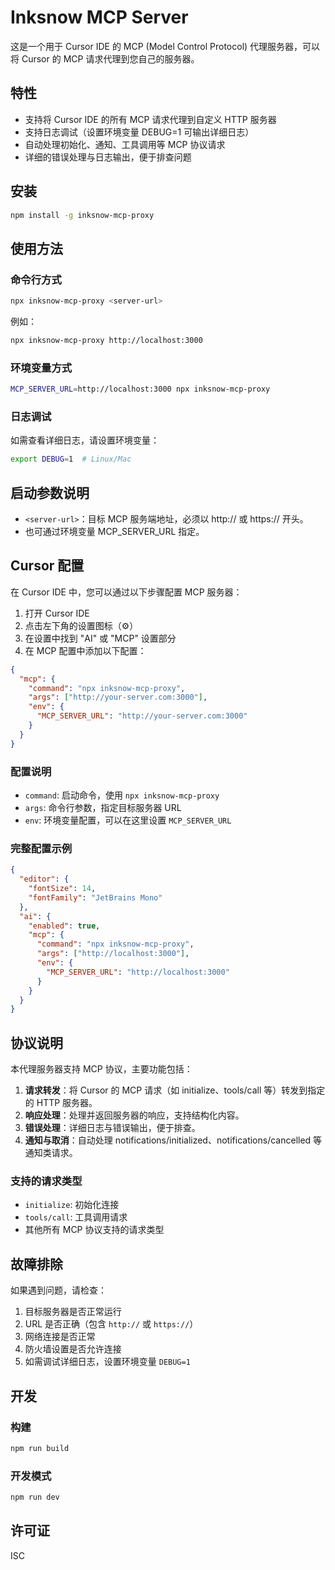 # Inksnow MCP Server

这是一个用于 Cursor IDE 的 MCP (Model Control Protocol) 代理服务器，可以将 Cursor 的 MCP 请求代理到您自己的服务器。

## 特性
- 支持将 Cursor IDE 的所有 MCP 请求代理到自定义 HTTP 服务器
- 支持日志调试（设置环境变量 DEBUG=1 可输出详细日志）
- 自动处理初始化、通知、工具调用等 MCP 协议请求
- 详细的错误处理与日志输出，便于排查问题

## 安装

```bash
npm install -g inksnow-mcp-proxy
```

## 使用方法

### 命令行方式

```bash
npx inksnow-mcp-proxy <server-url>
```

例如：
```bash
npx inksnow-mcp-proxy http://localhost:3000
```

### 环境变量方式

```bash
MCP_SERVER_URL=http://localhost:3000 npx inksnow-mcp-proxy
```

### 日志调试

如需查看详细日志，请设置环境变量：
```bash
export DEBUG=1  # Linux/Mac
```

## 启动参数说明
- `<server-url>`：目标 MCP 服务端地址，必须以 http:// 或 https:// 开头。
- 也可通过环境变量 MCP_SERVER_URL 指定。

## Cursor 配置

在 Cursor IDE 中，您可以通过以下步骤配置 MCP 服务器：

1. 打开 Cursor IDE
2. 点击左下角的设置图标（⚙️）
3. 在设置中找到 "AI" 或 "MCP" 设置部分
4. 在 MCP 配置中添加以下配置：

```json
{
  "mcp": {
    "command": "npx inksnow-mcp-proxy",
    "args": ["http://your-server.com:3000"],
    "env": {
      "MCP_SERVER_URL": "http://your-server.com:3000"
    }
  }
}
```

### 配置说明
- `command`: 启动命令，使用 `npx inksnow-mcp-proxy`
- `args`: 命令行参数，指定目标服务器 URL
- `env`: 环境变量配置，可以在这里设置 `MCP_SERVER_URL`

### 完整配置示例

```json
{
  "editor": {
    "fontSize": 14,
    "fontFamily": "JetBrains Mono"
  },
  "ai": {
    "enabled": true,
    "mcp": {
      "command": "npx inksnow-mcp-proxy",
      "args": ["http://localhost:3000"],
      "env": {
        "MCP_SERVER_URL": "http://localhost:3000"
      }
    }
  }
}
```

## 协议说明

本代理服务器支持 MCP 协议，主要功能包括：

1. **请求转发**：将 Cursor 的 MCP 请求（如 initialize、tools/call 等）转发到指定的 HTTP 服务器。
2. **响应处理**：处理并返回服务器的响应，支持结构化内容。
3. **错误处理**：详细日志与错误输出，便于排查。
4. **通知与取消**：自动处理 notifications/initialized、notifications/cancelled 等通知类请求。

### 支持的请求类型
- `initialize`: 初始化连接
- `tools/call`: 工具调用请求
- 其他所有 MCP 协议支持的请求类型

## 故障排除

如果遇到问题，请检查：

1. 目标服务器是否正常运行
2. URL 是否正确（包含 `http://` 或 `https://`）
3. 网络连接是否正常
4. 防火墙设置是否允许连接
5. 如需调试详细日志，设置环境变量 `DEBUG=1`

## 开发

### 构建

```bash
npm run build
```

### 开发模式

```bash
npm run dev
```

## 许可证

ISC
